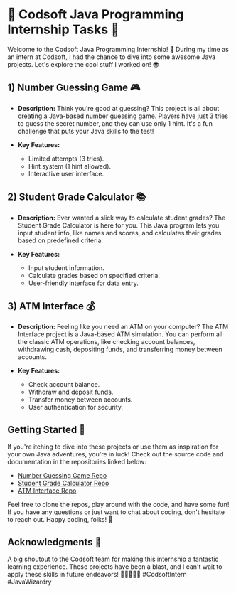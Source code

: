 # 🚀 Codsoft Java Programming Internship Tasks 🚀

Welcome to the Codsoft Java Programming Internship! 🎉 During my time as an intern at Codsoft, I had the chance to dive into some awesome Java projects. Let's explore the cool stuff I worked on! 😎

## 1) Number Guessing Game 🎮
- **Description:** Think you're good at guessing? This project is all about creating a Java-based number guessing game. Players have just 3 tries to guess the secret number, and they can use only 1 hint. It's a fun challenge that puts your Java skills to the test!

- **Key Features:**
  - Limited attempts (3 tries).
  - Hint system (1 hint allowed).
  - Interactive user interface.

## 2) Student Grade Calculator 📚
- **Description:** Ever wanted a slick way to calculate student grades? The Student Grade Calculator is here for you. This Java program lets you input student info, like names and scores, and calculates their grades based on predefined criteria.

- **Key Features:**
  - Input student information.
  - Calculate grades based on specified criteria.
  - User-friendly interface for data entry.

## 3) ATM Interface 💰
- **Description:** Feeling like you need an ATM on your computer? The ATM Interface project is a Java-based ATM simulation. You can perform all the classic ATM operations, like checking account balances, withdrawing cash, depositing funds, and transferring money between accounts.

- **Key Features:**
  - Check account balance.
  - Withdraw and deposit funds.
  - Transfer money between accounts.
  - User authentication for security.

## Getting Started 🚀
If you're itching to dive into these projects or use them as inspiration for your own Java adventures, you're in luck! Check out the source code and documentation in the repositories linked below:

- [Number Guessing Game Repo](#)
- [Student Grade Calculator Repo](#)
- [ATM Interface Repo](#)

Feel free to clone the repos, play around with the code, and have some fun! If you have any questions or just want to chat about coding, don't hesitate to reach out. Happy coding, folks! 🌟

## Acknowledgments 🙌
A big shoutout to the Codsoft team for making this internship a fantastic learning experience. These projects have been a blast, and I can't wait to apply these skills in future endeavors! 🚀👩‍💻👨‍💻 #CodsoftIntern #JavaWizardry
